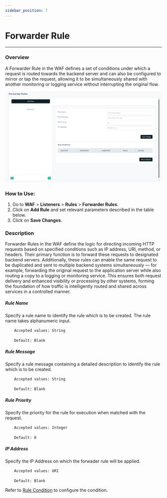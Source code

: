 ```yaml
---
sidebar_position: 7
---
```


# Forwarder Rule
---

### Overview 
A Forwarder Rule in the WAF defines a set of conditions under which a request is routed towards the backend server and can also be configured to mirror or tap the request, allowing it to be simultaneously shared with another monitoring or logging service without interrupting the original flow.

![error rules](/img/waf/v8/docs/forwarder_rule.png)

### How to Use:
1. Go to **WAF** > **Listeners** > **Rules** > **Forwarder Rules**.
2. Click on **Add Rule** and set relevant parameters described in the table below.
3. Click on **Save Changes**.

### Description

Forwarder Rules in the WAF define the logic for directing incoming HTTP requests based on specified conditions such as IP address, URI, method, or headers. Their primary function is to forward these requests to designated backend servers. Additionally, these rules can enable the same request to be duplicated and sent to multiple backend systems simultaneously — for example, forwarding the original request to the application server while also routing a copy to a logging or monitoring service. This ensures both request delivery and enhanced visibility or processing by other systems, forming the foundation of how traffic is intelligently routed and shared across services in a controlled manner.

##### **Rule Name**

Specify a rule name to identify the rule which is to be created. The rule name takes alphanumeric input.

```
    Accepted values: String

    Default: Blank  
```


##### **Rule Message**

Specify a rule message containing a detailed description to identify the rule which is to be created.

```
    Accepted values: String

    Default: Blank  
```


##### **Rule Priority**

Specify the priority for the rule for execution when matched with the request.

```
    Accepted values: Integer

    Default: 0  
```


##### **IP Address**

Specify the IP Address on which the forwader rule will be applied.

```
    Accepted values: URI

    Default: Blank  
```

Refer to [Rule Condition](/enterprise/waf/listener/rules/ruleCond) to configure the condition.
